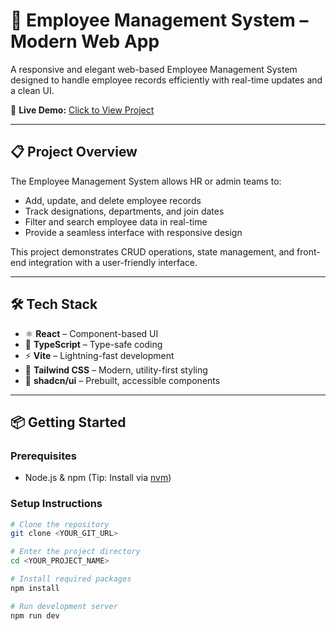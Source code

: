 # 💼 Employee Management System – Modern Web App

A responsive and elegant web-based Employee Management System designed to handle employee records efficiently with real-time updates and a clean UI.

🔗 **Live Demo:** [Click to View Project]([https://vercel.com/codewitharishs-projects/employee-managment-system/DmYhit9aWc6HLmVuvjB2gXaJbadn](https://employee-managment-system-iy2niwk7e-codewitharishs-projects.vercel.app/))

---

## 📋 Project Overview

The Employee Management System allows HR or admin teams to:

- Add, update, and delete employee records
- Track designations, departments, and join dates
- Filter and search employee data in real-time
- Provide a seamless interface with responsive design

This project demonstrates CRUD operations, state management, and front-end integration with a user-friendly interface.

---

## 🛠 Tech Stack

- ⚛️ **React** – Component-based UI  
- 🧠 **TypeScript** – Type-safe coding  
- ⚡ **Vite** – Lightning-fast development  
- 🎨 **Tailwind CSS** – Modern, utility-first styling  
- 🧩 **shadcn/ui** – Prebuilt, accessible components

---

## 📦 Getting Started

### Prerequisites
- Node.js & npm (Tip: Install via [nvm](https://github.com/nvm-sh/nvm))

### Setup Instructions
```bash
# Clone the repository
git clone <YOUR_GIT_URL>

# Enter the project directory
cd <YOUR_PROJECT_NAME>

# Install required packages
npm install

# Run development server
npm run dev

